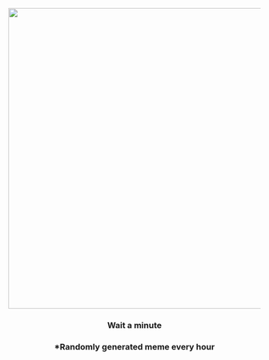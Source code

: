 <p align="center">
        <img src="https://i.redd.it/dqtzl9ln4nu91.gif" width="600" height="600">
        </p>
        <h3 align="center">Wait a minute</h3>
        <h3 align="center">*Randomly generated meme every hour</h3>
    